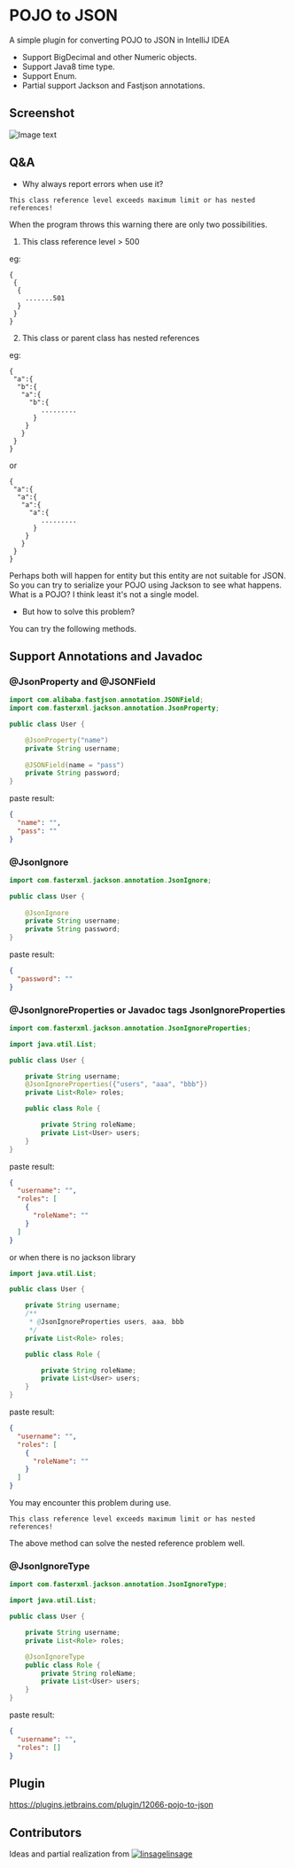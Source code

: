 <!-- Plugin description -->

# POJO to JSON

A simple plugin for converting POJO to JSON in IntelliJ IDEA

- Support BigDecimal and other Numeric objects.
- Support Java8 time type.
- Support Enum.
- Partial support Jackson and Fastjson annotations.

## Screenshot

![Image text](https://raw.githubusercontent.com/organics2016/pojo2json/master/screenshot/pojo2json.gif)

## Q&A

- Why always report errors when use it?
```
This class reference level exceeds maximum limit or has nested references!
```
When the program throws this warning there are only two possibilities.

1. This class reference level > 500 

eg:
```
{
 {
  {
    .......501
  }
 }
}
```
2. This class or parent class has nested references

eg:
```
{
 "a":{
  "b":{
   "a":{
     "b":{
        .........
      }
    }
   }
 }
}
```
or
```
{
 "a":{
  "a":{
   "a":{
     "a":{
        .........
      }
    }
   }
 }
}
```
Perhaps both will happen for entity but this entity are not suitable for JSON.<br>
So you can try to serialize your POJO using Jackson to see what happens.<br>
What is a POJO? I think least it's not a single model.

- But how to solve this problem?

You can try the following methods.

## Support Annotations and Javadoc

### @JsonProperty and @JSONField

```java
import com.alibaba.fastjson.annotation.JSONField;
import com.fasterxml.jackson.annotation.JsonProperty;

public class User {

    @JsonProperty("name")
    private String username;
    
    @JSONField(name = "pass")
    private String password;
}
```
paste result:
```json
{
  "name": "",
  "pass": ""
}
```

### @JsonIgnore

```java
import com.fasterxml.jackson.annotation.JsonIgnore;

public class User {
    
    @JsonIgnore
    private String username;
    private String password;
}
```
paste result:
```json
{
  "password": ""
}
```

### @JsonIgnoreProperties or Javadoc tags JsonIgnoreProperties

```java
import com.fasterxml.jackson.annotation.JsonIgnoreProperties;

import java.util.List;

public class User {

    private String username;
    @JsonIgnoreProperties({"users", "aaa", "bbb"})
    private List<Role> roles;

    public class Role {

        private String roleName;
        private List<User> users;
    }
}
```
paste result:
```json
{
  "username": "",
  "roles": [
    {
      "roleName": ""
    }
  ]
}
```
or when there is no jackson library

```java
import java.util.List;

public class User {

    private String username;
    /**
     * @JsonIgnoreProperties users, aaa, bbb
     */
    private List<Role> roles;

    public class Role {

        private String roleName;
        private List<User> users;
    }
}
```
paste result:
```json
{
  "username": "",
  "roles": [
    {
      "roleName": ""
    }
  ]
}
```

You may encounter this problem during use.
```
This class reference level exceeds maximum limit or has nested references!
```
The above method can solve the nested reference problem well.

### @JsonIgnoreType

```java
import com.fasterxml.jackson.annotation.JsonIgnoreType;

import java.util.List;

public class User {

    private String username;
    private List<Role> roles;

    @JsonIgnoreType
    public class Role {
        private String roleName;
        private List<User> users;
    }
}
```
paste result:
```json
{
  "username": "",
  "roles": []
}
```


## Plugin

https://plugins.jetbrains.com/plugin/12066-pojo-to-json

<!-- Plugin description end -->

## Contributors

Ideas and partial realization from
[![linsage](https://avatars.githubusercontent.com/u/12984934?s=28)linsage](https://github.com/linsage)